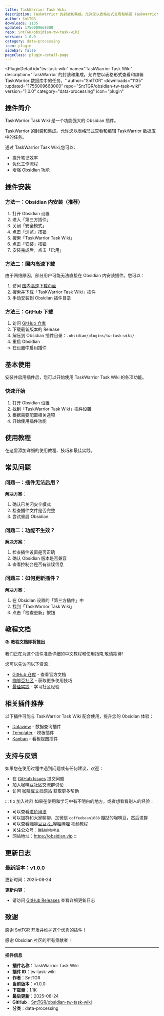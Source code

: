 ```yaml
---
title: TaskWarrior Task Wiki
description: TaskWarrior 的封装和集成。允许您以表格形式查看和编辑 TaskWarrior 数据库中的任务。
author: SntTGR
downloads: 1135
updated: 1756009668000
repo: SntTGR/obsidian-tw-task-wiki
version: 1.0.0
category: data-processing
icon: plugin
sidebar: false
pageClass: plugin-detail-page
---
```


<PluginDetail
  id="tw-task-wiki"
  name="TaskWarrior Task Wiki"
  description="TaskWarrior 的封装和集成。允许您以表格形式查看和编辑 TaskWarrior 数据库中的任务。"
  author="SntTGR"
  :downloads="1135"
  :updated="1756009668000"
  repo="SntTGR/obsidian-tw-task-wiki"
  version="1.0.0"
  category="data-processing"
  icon="plugin"
>

<!-- AUTO_GENERATED_START -->
## 插件简介

TaskWarrior Task Wiki 是一个功能强大的 Obsidian 插件。

TaskWarrior 的封装和集成。允许您以表格形式查看和编辑 TaskWarrior 数据库中的任务。

通过 TaskWarrior Task Wiki,您可以:

- 提升笔记效率
- 优化工作流程
- 增强 Obsidian 功能

<!-- AUTO_GENERATED_END -->

<!-- AUTO_GENERATED_START -->
## 插件安装

### 方法一：Obsidian 内安装（推荐）

1. 打开 Obsidian 设置
2. 进入「第三方插件」
3. 关闭「安全模式」
4. 点击「浏览」按钮
5. 搜索「TaskWarrior Task Wiki」
6. 点击「安装」按钮
7. 安装完成后，点击「启用」

### 方法二：国内高速下载

由于网络原因，部分用户可能无法直接在 Obsidian 内安装插件。您可以：

1. 访问 [国内高速下载页面](/zh/documentation/obsidian-plugins-download.html)
2. 搜索并下载「TaskWarrior Task Wiki」插件
3. 手动安装到 Obsidian 插件目录

### 方法三：GitHub 下载

1. 访问 [GitHub 仓库](https://github.com/SntTGR/obsidian-tw-task-wiki)
2. 下载最新版本的 Release
3. 解压到 Obsidian 插件目录：`.obsidian/plugins/tw-task-wiki/`
4. 重启 Obsidian
5. 在设置中启用插件

## 基本使用

安装并启用插件后，您可以开始使用 TaskWarrior Task Wiki 的各项功能。

### 快速开始

1. 打开 Obsidian 设置
2. 找到「TaskWarrior Task Wiki」插件设置
3. 根据需要配置相关选项
4. 开始使用插件功能

<!-- AUTO_GENERATED_END -->

<!-- CUSTOM_CONTENT_START:tutorial -->
## 使用教程

在这里添加详细的使用教程、技巧和最佳实践。

<!-- CUSTOM_CONTENT_END:tutorial -->

<!-- SHARED_CONTENT_START -->
## 常见问题

### 问题一：插件无法启用？

**解决方案**：
1. 确认已关闭安全模式
2. 检查插件文件是否完整
3. 尝试重启 Obsidian

### 问题二：功能不生效？

**解决方案**：
1. 检查插件设置是否正确
2. 确认 Obsidian 版本是否兼容
3. 查看控制台是否有错误信息

### 问题三：如何更新插件？

**解决方案**：
1. 在 Obsidian 设置的「第三方插件」中
2. 找到「TaskWarrior Task Wiki」
3. 点击「检查更新」按钮

## 教程文档

📚 **教程文档即将推出**

我们正在为这个插件准备详细的中文教程和使用指南,敬请期待!

您可以先访问以下资源：
- [GitHub 仓库](https://github.com/SntTGR/obsidian-tw-task-wiki) - 查看官方文档
- [咖啡豆社区](/zh/bases/) - 获取更多使用技巧
- [最佳实践](/zh/best-practices/) - 学习社区经验

## 相关插件推荐

以下插件可能与 TaskWarrior Task Wiki 配合使用，提升您的 Obsidian 体验：

- [Dataview](/zh/plugins/dataview.html) - 数据查询插件
- [Templater](/zh/plugins/templater-obsidian.html) - 模板插件
- [Kanban](/zh/plugins/obsidian-kanban.html) - 看板视图插件

## 支持与反馈

如果您在使用过程中遇到问题或有任何建议，欢迎：

- 在 [GitHub Issues](https://github.com/SntTGR/obsidian-tw-task-wiki/issues) 提交问题
- 加入咖啡豆社区交流群讨论
- 访问 [咖啡豆文档网站](https://obsidian.vip) 获取更多帮助

::: tip 加入社群
如果在使用和学习中有不明白的地方，或者想看看别人的经验：
- 可以查看[进阶用法](/zh/advanced)
- 可以加群和大家聊聊，加微信 `coffeebean1688` 蹦跶的咖啡豆，然后进群
- 可以查看[咖啡豆豆龙_哔哩哔哩](https://space.bilibili.com/618777356) 视频教程
- 关注公众号：`蹦跶的咖啡豆`
- 网站地址：https://obsidian.vip
:::
<!-- SHARED_CONTENT_END -->

<!-- AUTO_GENERATED_START -->
## 更新日志

### 最新版本：v1.0.0

更新时间：2025-08-24

**更新内容**：
- 请访问 [GitHub Releases](https://github.com/SntTGR/obsidian-tw-task-wiki/releases) 查看详细更新日志

## 致谢

感谢 SntTGR 开发并维护这个优秀的插件！

感谢 Obsidian 社区的所有贡献者！

---

**插件信息**
- **插件名称**：TaskWarrior Task Wiki
- **插件 ID**：tw-task-wiki
- **作者**：SntTGR
- **当前版本**：v1.0.0
- **下载量**：1.1K
- **最后更新**：2025-08-24
- **GitHub**：[SntTGR/obsidian-tw-task-wiki](https://github.com/SntTGR/obsidian-tw-task-wiki)
- **分类**：data-processing
<!-- AUTO_GENERATED_END -->

</PluginDetail>

